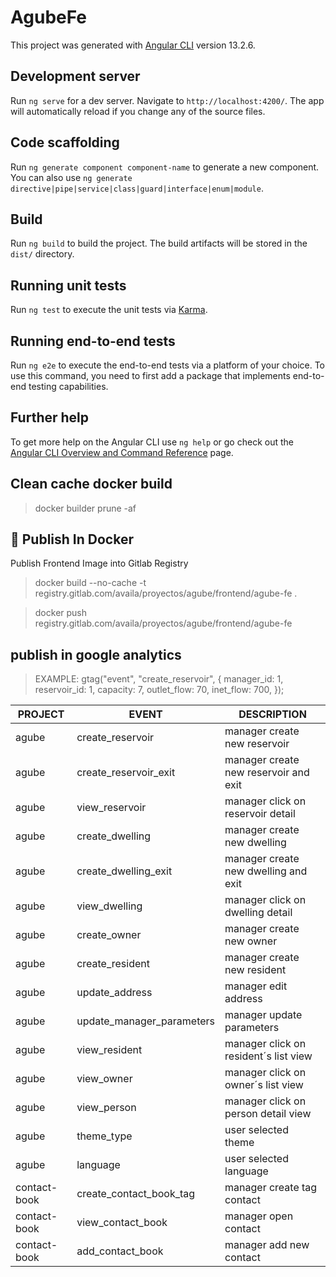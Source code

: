 # AgubeFe

This project was generated with [Angular CLI](https://github.com/angular/angular-cli) version 13.2.6.

## Development server

Run `ng serve` for a dev server. Navigate to `http://localhost:4200/`. The app will automatically reload if you change any of the source files.

## Code scaffolding

Run `ng generate component component-name` to generate a new component. You can also use `ng generate directive|pipe|service|class|guard|interface|enum|module`.

## Build

Run `ng build` to build the project. The build artifacts will be stored in the `dist/` directory.

## Running unit tests

Run `ng test` to execute the unit tests via [Karma](https://karma-runner.github.io).

## Running end-to-end tests

Run `ng e2e` to execute the end-to-end tests via a platform of your choice. To use this command, you need to first add a package that implements end-to-end testing capabilities.

## Further help

To get more help on the Angular CLI use `ng help` or go check out the [Angular CLI Overview and Command Reference](https://angular.io/cli) page.

## Clean cache docker build

> docker builder prune -af

## 🐋 Publish In Docker

Publish Frontend Image into Gitlab Registry

> docker build --no-cache -t registry.gitlab.com/availa/proyectos/agube/frontend/agube-fe .

> docker push registry.gitlab.com/availa/proyectos/agube/frontend/agube-fe

## publish in google analytics
> EXAMPLE:
    gtag("event", "create_reservoir", {
        manager_id: 1,
        reservoir_id: 1,
        capacity: 7,
        outlet_flow: 70,
        inet_flow: 700,
    });


|PROJECT |EVENT | DESCRIPTION |
|---|---|---|
| agube | create_reservoir | manager create new reservoir  |
| agube | create_reservoir_exit | manager create new reservoir and exit  |
| agube | view_reservoir | manager click on reservoir detail |
| agube | create_dwelling | manager create new dwelling  |
| agube | create_dwelling_exit | manager create new dwelling and exit  |
| agube | view_dwelling | manager click on dwelling detail |
| agube | create_owner | manager create new owner  |
| agube | create_resident | manager create new resident  |
| agube | update_address | manager edit address  |
| agube | update_manager_parameters | manager update parameters|
| agube | view_resident | manager click on resident´s list view|
| agube | view_owner | manager click on owner´s list view|
| agube | view_person | manager click on person detail view|
| agube | theme_type | user selected theme|
| agube | language | user selected language|
| contact-book | create_contact_book_tag | manager create tag contact  |
| contact-book | view_contact_book | manager open contact  |
| contact-book | add_contact_book | manager add new contact  |

